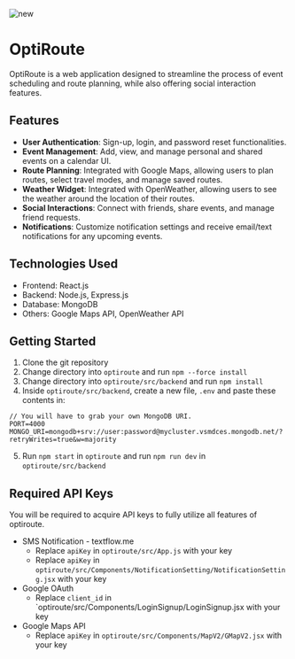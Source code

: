 ![new](https://github.com/tomkkl/OptiRoute/assets/91853199/ae70d79d-54f4-49de-8430-152fb98149ba)
# OptiRoute


OptiRoute is a web application designed to streamline the process of event scheduling and route planning, while also offering social interaction features. 

## Features

- **User Authentication**: Sign-up, login, and password reset functionalities.
- **Event Management**: Add, view, and manage personal and shared events on a calendar UI.
- **Route Planning**: Integrated with Google Maps, allowing users to plan routes, select travel modes, and manage saved routes.
- **Weather Widget**: Integrated with OpenWeather, allowing users to see the weather around the location of their routes.
- **Social Interactions**: Connect with friends, share events, and manage friend requests.
- **Notifications**: Customize notification settings and receive email/text notifications for any upcoming events.

## Technologies Used

- Frontend: React.js
- Backend: Node.js, Express.js
- Database: MongoDB
- Others: Google Maps API, OpenWeather API

## Getting Started

1. Clone the git repository
2. Change directory into `optiroute` and run `npm --force install`
3. Change directory into `optiroute/src/backend` and run `npm install`
4. Inside `optiroute/src/backend`, create a new file, `.env` and paste these contents in:
```
// You will have to grab your own MongoDB URI.
PORT=4000
MONGO_URI=mongodb+srv://user:password@mycluster.vsmdces.mongodb.net/?retryWrites=true&w=majority
```
5. Run `npm start` in `optiroute` and run `npm run dev` in `optiroute/src/backend`

## Required API Keys
You will be required to acquire API keys to fully utilize all features of optiroute.
- SMS Notification - textflow.me
  - Replace `apiKey` in `optiroute/src/App.js` with your key
  - Replace `apiKey` in `optiroute/src/Components/NotificationSetting/NotificationSetting.jsx` with your key
- Google OAuth
  - Replace `client_id` in `optiroute/src/Components/LoginSignup/LoginSignup.jsx with your key
- Google Maps API
  - Replace `apiKey` in `optiroute/src/Components/MapV2/GMapV2.jsx` with your key
 
